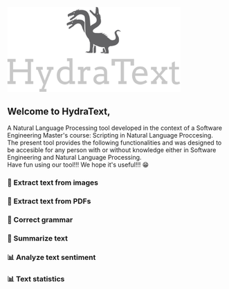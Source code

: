 <img src= "hydratext/images/hydratext_title.png" width=400/>

## Welcome to HydraText, 
A Natural Language Processing tool developed in the context of a Software Engineering Master's course: Scripting in Natural Language Proccesing. <br>
The present tool provides the following functionalities and was designed to be accesible for any person with or without knowledge either in Software Engineering and Natural Language Processing. 
<br>
Have fun using our tool!!! We hope it's useful!!! 😁

### 📸 Extract text from images

### 📄 Extract text from PDFs

### 📄 Correct grammar

### 📄 Summarize text

### 📊 Analyze text sentiment

### 📊 Text statistics
